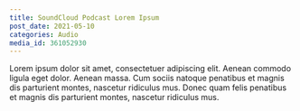 ```yaml
---
title: SoundCloud Podcast Lorem Ipsum
post_date: 2021-05-10
categories: Audio
media_id: 361052930
---
```

Lorem ipsum dolor sit amet, consectetuer adipiscing elit. Aenean commodo ligula eget dolor. Aenean massa. Cum sociis natoque penatibus et magnis dis parturient montes, nascetur ridiculus mus. Donec quam felis penatibus et magnis dis parturient montes, nascetur ridiculus mus.
